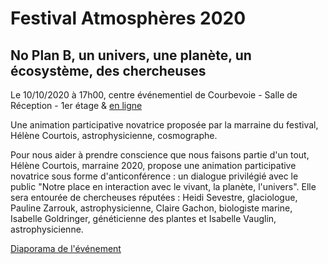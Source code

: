 # Festival Atmosphères 2020

## No Plan B, un univers, une planète, un écosystème, des chercheuses

Le 10/10/2020 à 17h00, centre événementiel de Courbevoie - Salle de Réception - 1er étage & [en ligne](https://www.facebook.com/festivalatmospheres/posts/1498440317020604)

Une animation participative novatrice proposée par la marraine du festival, Hélène Courtois, astrophysicienne, cosmographe.

Pour nous aider à prendre conscience que nous faisons partie d'un tout, Hélène Courtois, marraine 2020, propose une animation participative novatrice sous forme d'anticonférence : un dialogue privilégié avec le public "Notre place en interaction avec le vivant, la planète, l'univers". Elle sera entourée de chercheuses réputées : Heidi Sevestre, glaciologue, Pauline Zarrouk, astrophysicienne, Claire Gachon, biologiste marine, Isabelle Goldringer, généticienne des plantes et Isabelle Vauglin, astrophysicienne.

[Diaporama de l'événement](https://sampaccoud.github.io/no-plan-b/)
